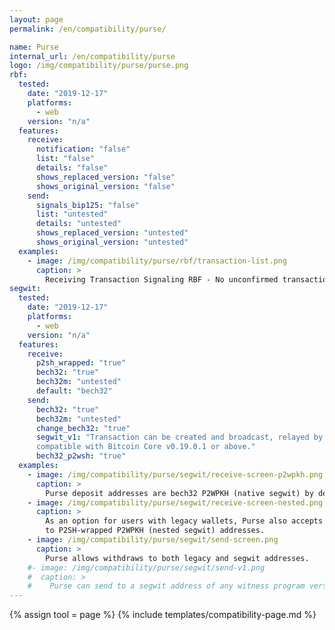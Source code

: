 ```yaml
---
layout: page
permalink: /en/compatibility/purse/

name: Purse
internal_url: /en/compatibility/purse
logo: /img/compatibility/purse/purse.png
rbf:
  tested:
    date: "2019-12-17"
    platforms:
      - web
    version: "n/a"
  features:
    receive:
      notification: "false"
      list: "false"
      details: "false"
      shows_replaced_version: "false"
      shows_original_version: "false"
    send:
      signals_bip125: "false"
      list: "untested"
      details: "untested"
      shows_replaced_version: "untested"
      shows_original_version: "untested"
  examples:
    - image: /img/compatibility/purse/rbf/transaction-list.png
      caption: >
        Receiving Transaction Signaling RBF - No unconfirmed transactions appear in transaction list.
segwit:
  tested:
    date: "2019-12-17"
    platforms:
      - web
    version: "n/a"
  features:
    receive:
      p2sh_wrapped: "true"
      bech32: "true"
      bech32m: "untested"
      default: "bech32"
    send:
      bech32: "true"
      bech32m: "untested"
      change_bech32: "true"
      segwit_v1: "Transaction can be created and broadcast, relayed by peers
      compatible with Bitcoin Core v0.19.0.1 or above."
      bech32_p2wsh: "true"
  examples:
    - image: /img/compatibility/purse/segwit/receive-screen-p2wpkh.png
      caption: >
        Purse deposit addresses are bech32 P2WPKH (native segwit) by default.
    - image: /img/compatibility/purse/segwit/receive-screen-nested.png
      caption: >
        As an option for users with legacy wallets, Purse also accepts deposits
        to P2SH-wrapped P2WPKH (nested segwit) addresses.
    - image: /img/compatibility/purse/segwit/send-screen.png
      caption: >
        Purse allows withdraws to both legacy and segwit addresses.
    #- image: /img/compatibility/purse/segwit/send-v1.png
    #  caption: >
    #    Purse can send to a segwit address of any witness program version.
---
```

<!-- Purse -->

{% assign tool = page %}
{% include templates/compatibility-page.md %}
